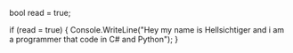 bool read = true;

if (read = true)
{
  Console.WriteLine("Hey my name is Hellsichtiger and i am a programmer that code in C# and Python");
}
